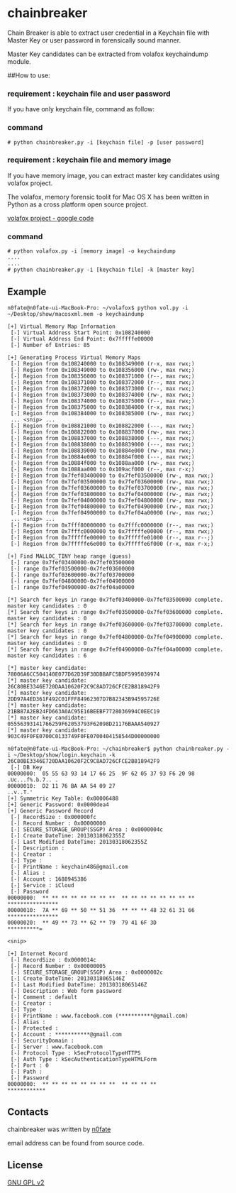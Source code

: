 chainbreaker
============

Chain Breaker is able to extract user credential in a Keychain file with Master Key or user password in forensically sound manner.

Master Key candidates can be extracted from volafox keychaindump module.


##How to use:

### requirement : keychain file and user password

If you have only keychain file, command as follow:

### command

    # python chainbreaker.py -i [keychain file] -p [user password]



### requirement : keychain file and memory image

If you have memory image, you can extract master key candidates using volafox project.

The volafox, memory forensic toolit for Mac OS X has been written in Python as a cross platform open source project.

[volafox project - google code](http://code.google.com/volafox/)

### command

    # python volafox.py -i [memory image] -o keychaindump
    ....
    ....
    # python chainbreaker.py -i [keychain file] -k [master key]


## Example
    n0fate@n0fate-ui-MacBook-Pro: ~/volafox$ python vol.py -i ~/Desktop/show/macosxml.mem -o keychaindump
    
    [+] Virtual Memory Map Information
     [-] Virtual Address Start Point: 0x108240000
     [-] Virtual Address End Point: 0x7fffffe00000
     [-] Number of Entries: 85
    
    [+] Generating Process Virtual Memory Maps
     [-] Region from 0x108240000 to 0x108349000 (r-x, max rwx;)
     [-] Region from 0x108349000 to 0x108356000 (rw-, max rwx;)
     [-] Region from 0x108356000 to 0x108371000 (r--, max rwx;)
     [-] Region from 0x108371000 to 0x108372000 (r--, max rwx;)
     [-] Region from 0x108372000 to 0x108373000 (r--, max rwx;)
     [-] Region from 0x108373000 to 0x108374000 (rw-, max rwx;)
     [-] Region from 0x108374000 to 0x108375000 (r--, max rwx;)
     [-] Region from 0x108375000 to 0x108384000 (r-x, max rwx;)
     [-] Region from 0x108384000 to 0x108385000 (rw-, max rwx;)
     ... <snip> ...
     [-] Region from 0x108821000 to 0x108822000 (---, max rwx;)
     [-] Region from 0x108822000 to 0x108837000 (rw-, max rwx;)
     [-] Region from 0x108837000 to 0x108838000 (---, max rwx;)
     [-] Region from 0x108838000 to 0x108839000 (---, max rwx;)
     [-] Region from 0x108839000 to 0x10884e000 (rw-, max rwx;)
     [-] Region from 0x10884e000 to 0x10884f000 (---, max rwx;)
     [-] Region from 0x10884f000 to 0x1088aa000 (rw-, max rwx;)
     [-] Region from 0x1088aa000 to 0x109acf000 (r--, max r-x;)
     [-] Region from 0x7fef03400000 to 0x7fef03500000 (rw-, max rwx;)
     [-] Region from 0x7fef03500000 to 0x7fef03600000 (rw-, max rwx;)
     [-] Region from 0x7fef03600000 to 0x7fef03700000 (rw-, max rwx;)
     [-] Region from 0x7fef03800000 to 0x7fef04000000 (rw-, max rwx;)
     [-] Region from 0x7fef04000000 to 0x7fef04800000 (rw-, max rwx;)
     [-] Region from 0x7fef04800000 to 0x7fef04900000 (rw-, max rwx;)
     [-] Region from 0x7fef04900000 to 0x7fef04a00000 (rw-, max rwx;)
     ... <snip> ...
     [-] Region from 0x7fff80000000 to 0x7fffc0000000 (r--, max rwx;)
     [-] Region from 0x7fffc0000000 to 0x7fffffe00000 (r--, max rwx;)
     [-] Region from 0x7fffffe00000 to 0x7fffffe01000 (r--, max r--;)
     [-] Region from 0x7fffffe6e000 to 0x7fffffe6f000 (r-x, max r-x;)
    
    [+] Find MALLOC_TINY heap range (guess)
     [-] range 0x7fef03400000-0x7fef03500000
     [-] range 0x7fef03500000-0x7fef03600000
     [-] range 0x7fef03600000-0x7fef03700000
     [-] range 0x7fef04800000-0x7fef04900000
     [-] range 0x7fef04900000-0x7fef04a00000
    
    [*] Search for keys in range 0x7fef03400000-0x7fef03500000 complete. master key candidates : 0
    [*] Search for keys in range 0x7fef03500000-0x7fef03600000 complete. master key candidates : 0
    [*] Search for keys in range 0x7fef03600000-0x7fef03700000 complete. master key candidates : 0
    [*] Search for keys in range 0x7fef04800000-0x7fef04900000 complete. master key candidates : 0
    [*] Search for keys in range 0x7fef04900000-0x7fef04a00000 complete. master key candidates : 6
    
    [*] master key candidate: 78006A6CC504140E077D62D39F30DBBAFC5BDF5995039974
    [*] master key candidate: 26C80BE3346E720DAA10620F2C9C8AD726CFCE2B818942F9
    [*] master key candidate: 2DD97A4ED361F492C01FFF84962307D7B82343B94595726E
    [*] master key candidate: 21BB87A2EB24FD663A0AC95E16BEEBF7728036994C0EEC19
    [*] master key candidate: 05556393141766259F62053793F62098D21176BAAA540927
    [*] master key candidate: 903C49F0FE0700C0133749F0FE0700404158544D00000000

    n0fate@n0fate-ui-MacBook-Pro: ~/chainbreaker$ python chainbreaker.py -i ~/Desktop/show/login.keychain -k 26C80BE3346E720DAA10620F2C9C8AD726CFCE2B818942F9
     [-] DB Key
    00000000:  05 55 63 93 14 17 66 25  9F 62 05 37 93 F6 20 98  .Uc...f%.b.7.. .
    00000010:  D2 11 76 BA AA 54 09 27                                                   ..v..T.'
    [+] Symmetric Key Table: 0x00006488
    [+] Generic Password: 0x0000dea4
    [+] Generic Password Record
     [-] RecordSize : 0x000000fc
     [-] Record Number : 0x00000000
     [-] SECURE_STORAGE_GROUP(SSGP) Area : 0x0000004c
     [-] Create DateTime: 20130318062355Z
     [-] Last Modified DateTime: 20130318062355Z
     [-] Description : 
     [-] Creator : 
     [-] Type : 
     [-] PrintName : keychain486@gmail.com
     [-] Alias : 
     [-] Account : 1688945386
     [-] Service : iCloud
     [-] Password
    00000000:  ** ** ** ** ** ** ** **  ** ** ** ** ** ** ** **  ****************
    00000010:  7A ** 69 ** 50 ** 51 36  ** ** ** 48 32 61 31 66  ****************
    00000020:  ** 49 ** 73 ** 62 ** 79  79 41 6F 3D              **********=
    
    <snip>
    
    [+] Internet Record
     [-] RecordSize : 0x0000014c
     [-] Record Number : 0x00000005
     [-] SECURE_STORAGE_GROUP(SSGP) Area : 0x0000002c
     [-] Create DateTime: 20130318065146Z
     [-] Last Modified DateTime: 20130318065146Z
     [-] Description : Web form password
     [-] Comment : default
     [-] Creator : 
     [-] Type : 
     [-] PrintName : www.facebook.com (***********@gmail.com)
     [-] Alias : 
     [-] Protected : 
     [-] Account : ***********@gmail.com
     [-] SecurityDomain : 
     [-] Server : www.facebook.com
     [-] Protocol Type : kSecProtocolTypeHTTPS
     [-] Auth Type : kSecAuthenticationTypeHTMLForm
     [-] Port : 0
     [-] Path : 
     [-] Password
    00000000:  ** ** ** ** ** ** ** **  ** ** ** **              ************


## Contacts

chainbreaker was written by [n0fate](http://twitter.com/n0fate)

email address can be found from source code.

## License
[GNU GPL v2](http://www.gnu.org/licenses/old-licenses/gpl-2.0.html)
